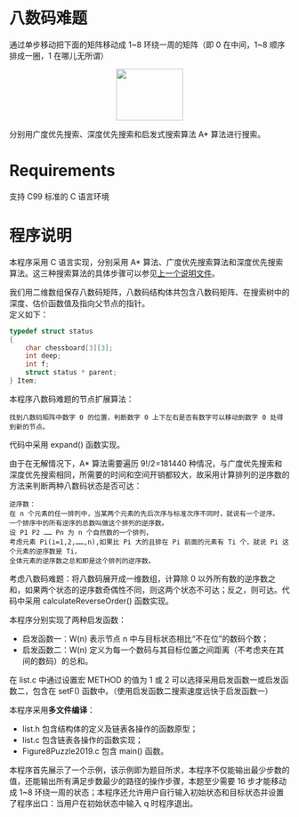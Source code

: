 # 八数码难题
通过单步移动把下面的矩阵移动成 1\~8 环绕一周的矩阵（即 0 在中间，1\~8 顺序排成一圈，1 在哪儿无所谓）  
<p align="center">
	<img src="https://github.com/KevinNum1/IntelligentSearch/blob/master/images/figure8matrix.png" width="120" height="93">
</p>
分别用广度优先搜索、深度优先搜索和启发式搜索算法 A* 算法进行搜索。

# Requirements
支持 C99 标准的 C 语言环境


# 程序说明
本程序采用 C 语言实现，分别采用 A\* 算法、广度优先搜索算法和深度优先搜索算法。这三种搜索算法的具体步骤可以参见[上一个说明文件](https://github.com/KevinNum1/IntelligentSearch/blob/master/README.md)。  

我们用二维数组保存八数码矩阵，八数码结构体共包含八数码矩阵、在搜索树中的深度、估价函数值及指向父节点的指针。  
定义如下：  
```c
typedef struct status
{
	char chessboard[3][3];
	int deep;
	int f;
	struct status * parent;
} Item;
```

本程序八数码难题的节点扩展算法：  
```
找到八数码矩阵中数字 0 的位置，判断数字 0 上下左右是否有数字可以移动到数字 0 处得到新的节点。  
```
代码中采用 expand() 函数实现。  

由于在无解情况下，A\* 算法需要遍历 9!/2=181440 种情况，与广度优先搜索和深度优先搜索相同，所需要的时间和空间开销都较大，故采用计算排列的逆序数的方法来判断两种八数码状态是否可达：  
```
逆序数：  
在 n 个元素的任一排列中，当某两个元素的先后次序与标准次序不同时，就说有一个逆序。  
一个排序中的所有逆序的总数叫做这个排列的逆序数。
设 P1 P2 …… Pn 为 n 个自然数的一个排列，  
考虑元素 Pi(i=1,2,……,n),如果比 Pi 大的且排在 Pi 前面的元素有 Ti 个，就说 Pi 这个元素的逆序数是 Ti，  
全体元素的逆序数之总和即是这个排列的逆序数。
```
考虑八数码难题：将八数码展开成一维数组，计算除 0 以外所有数的逆序数之和，如果两个状态的逆序数奇偶性不同，则这两个状态不可达；反之，则可达。代码中采用 calculateReverseOrder() 函数实现。  

本程序分别实现了两种启发函数：  
* 启发函数一：W(n) 表示节点 n 中与目标状态相比“不在位”的数码个数；  
* 启发函数二：W(n) 定义为每一个数码与其目标位置之间距离（不考虑夹在其间的数码）的总和。  

在 list.c 中通过设置宏 METHOD 的值为 1 或 2 可以选择采用启发函数一或启发函数二，包含在 setF() 函数中。（使用启发函数二搜索速度远快于启发函数一）  

本程序采用**多文件编译**：  
* list.h 包含结构体的定义及链表各操作的函数原型；  
* list.c 包含链表各操作的函数实现；  
* Figure8Puzzle2019.c 包含 main() 函数。  

本程序首先展示了一个示例，该示例即为题目所求，本程序不仅能输出最少步数的值，还能输出所有满足步数最少的路径的操作步骤，本题至少需要 16 步才能移动成 1~8 环绕一周的状态；本程序还允许用户自行输入初始状态和目标状态并设置了程序出口：当用户在初始状态中输入 q 时程序退出。  
